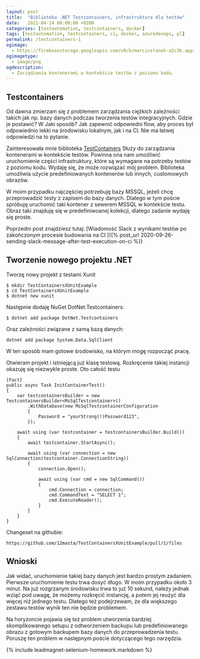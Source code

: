 ```yaml
---
layout: post
title:  "Biblioteka .NET Testcontainers, infrastruktura dla testów"
date:   2021-04-14 08:00:00 +0200
categories: [testautomation, testcontainers, docker]
tags: [testautomation, testcontainers, ci, docker, azuredevops, pl]
permalink: /testcontainers-1
ogimage:
  - https://firebasestorage.googleapis.com/v0/b/marcinstanek-a2c3b.appspot.com/o/2021-04-14-testcontainers%2Flogo.png?alt=media&token=e5c98b5b-5b66-4047-9ac9-e67130825b1a
ogimagetype:
  - image/png
ogdescription:
  - Zarządzania kontenerami w kontekście testów z poziomu kodu.
---
```


## Testcontainers

Od dawna zmierzam się z problemem zarządzania ciężkich zależności takich jak np. bazy danych podczas tworzenia testów integracyjnych. Gdzie je postawić? W Jaki sposób? Jak zapewnić odpowiedni flow, aby proces był odpowiednio lekki na środowisku lokalnym, jak i na CI. Nie ma łatwej odpowiedzi na to pytanie.

Zainteresowała mnie biblioteka [TestContainers](https://github.com/HofmeisterAn/dotnet-testcontainers)
Służy do zarządzania kontenerami w kontekście testów. Powinna ona nam umożliwić uruchomienie części infrastruktury, które są wymagane na potrzeby testów z poziomu kodu. Wydaję się, że może rozwiązać mój problem. Biblioteka umożliwia użycie predefiniowanych kontenerów lub innych, customowych obrazów.

W moim przypadku najczęściej potrzebuję bazy MSSQL, jeżeli chcę przeprowadzić testy z zapisem do bazy danych. Dlatego w tym poście spróbuję uruchomić taki kontener z sewerem MSSQL w kontekście testu. Obraz taki znajduję się w predefiniwoanej kolekcji, dlatego zadanie wydaję się proste.

Poprzedni post znajdziesz tutaj: [Wiadomość Slack z wynikami testów po zakończonym procesie budowania na CI
]({% post_url 2020-09-26-sending-slack-message-after-test-execution-on-ci %})

## Tworzenie nowego projektu .NET
Tworzę nowy projekt z testami Xunit

```
$ mkdir TestContainersXUnitExample
$ cd TestContainersXUnitExample
$ dotnet new xunit
```

Następnie dodaję NuGet DotNet.Testcontainers:

```
$ dotnet add package DotNet.Testcontainers
```

Oraz zależności związane z samą bazą danych:

```
dotnet add package System.Data.SqlClient
```

W ten sposób mam gotowe środowisko, na którym mogę rozpocząć pracę.

Otwieram projekt i istniejącą już klasę testową. Rozkręcenie takiej instancji okazuję się niezwykle proste. Oto całość testu

```
[Fact]
public async Task InitContainerTest()
{
    var testcontainersBuilder = new TestcontainersBuilder<MsSqlTestcontainer>()
        .WithDatabase(new MsSqlTestcontainerConfiguration
        {
            Password = "yourStrong(!)Password123",
        });

    await using (var testcontainer = testcontainersBuilder.Build())
    {
        await testcontainer.StartAsync();

        await using (var connection = new SqlConnection(testcontainer.ConnectionString))
        {
            connection.Open();

            await using (var cmd = new SqlCommand())
            {
                cmd.Connection = connection;
                cmd.CommandText = "SELECT 1";
                cmd.ExecuteReader();
            }
        }
    }
}
```

Changeset na githubie:

    https://github.com/12masta/TestContainersXUnitExample/pull/1/files

## Wnioski
Jak widać, uruchomienie takiej bazy danych jest bardzo prostym zadaniem. Pierwsze uruchomienie testu trwa dosyć długo. W moim przypadku około 3 minut. Na już rozgrzanym środowisku trwa to już 10 sekund, należy jednak wziąć pod uwagę, że możemy rozkręcić instancję, a potem jej reużyć dla więcej niż jednego testu. Dlatego też podejrzewam, że dla większego zestawu testów wynik ten nie będzie problemem.

Na horyzoncie pojawia się też problem utworzenia bardziej skomplikowanego setupu z odtworzeniem backupu lub predefiniowanego obrazu z gotowym backupem bazy danych do przeprowadzenia testu. Poruszę ten problem w następnym poście dotyczącego tego narzędzia.

{% include leadmagnet-selenium-homework.markdown %}
